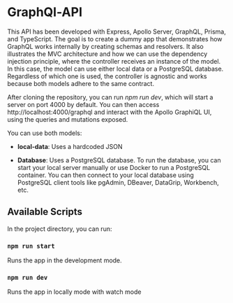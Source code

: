 # GraphQl-API

This API has been developed with Express, Apollo Server, GraphQL, Prisma, and TypeScript. The goal is to create a dummy app that demonstrates how GraphQL works internally by creating schemas and resolvers. It also illustrates the MVC architecture and how we can use the dependency injection principle, where the controller receives an instance of the model. In this case, the model can use either local data or a PostgreSQL database. Regardless of which one is used, the controller is agnostic and works because both models adhere to the same contract.

After cloning the repository, you can run _npm run dev_, which will start a server on port 4000 by default. You can then access http://localhost:4000/graphql and interact with the Apollo GraphiQL UI, using the queries and mutations exposed.

You can use both models:

- **local-data**: Uses a hardcoded JSON

- **Database**: Uses a PostgreSQL database. To run the database, you can start your local server manually or use Docker to run a PostgreSQL container.
  You can then connect to your local database using PostgreSQL client tools like pgAdmin, DBeaver, DataGrip, Workbench, etc.

## Available Scripts

In the project directory, you can run:

### `npm run start`

Runs the app in the development mode.<br />

### `npm run dev`

Runs the app in locally mode with watch mode<br />
